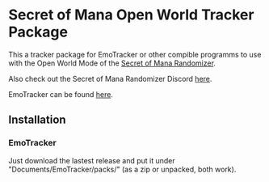 # Secret of Mana Open World Tracker Package

This a tracker package for EmoTracker or other compible programms to use with the Open World Mode of the [Secret of Mana Randomizer](https://secretofmanaancientcave.blogspot.com).

Also check out the Secret of Mana Randomizer Discord [here](https://discord.gg/YfmUHqU).

EmoTracker can be found [here](https://emotracker.net).

## Installation

### EmoTracker

Just download the lastest release and put it under "Documents/EmoTracker/packs/" (as a zip or unpacked, both work).
